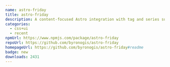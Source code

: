 ```yaml
---
name: astro-friday
title: astro-friday
description: A content-focused Astro integration with tag and series support.
categories:
  - css+ui
  - recent
npmUrl: https://www.npmjs.com/package/astro-friday
repoUrl: https://github.com/byronogis/astro-friday
homepageUrl: https://github.com/byronogis/astro-friday#readme
badge: new
downloads: 2431
---
```


